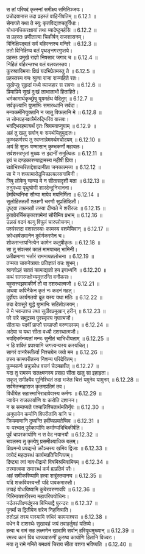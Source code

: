 

  
स तां परिषदं कृत्स्नां समीक्ष्य समितिञ्जयः।  
प्रचोदयामास तदा प्रहस्तं वाहिनीपतिम् ॥ 6.12.1 ॥   
सेनापते यथा ते स्युः कृतविद्याश्चतुर्विधाः।  
योधानधिकरक्षायां तथा व्यादेष्टुमर्हसि ॥ 6.12.2 ॥   
स प्रहस्तः प्रणीतात्मा चिकीर्षन् राजशासनम्।  
विनिक्षिपद्बलं सर्वं बहिरन्तश्च मन्दिरे ॥ 6.12.3 ॥   
ततो विनिक्षिप्य बलं पृथङ्नगरगुप्तये।  
प्रहस्तः प्रमुखे राज्ञो निषसाद जगाद च ॥ 6.12.4 ॥   
निहितं बहिरन्तश्च बलं बलवतस्तव।  
कुरुष्वाविमनाः क्षिप्रं यदभिप्रेतमस्तु ते ॥ 6.12.5 ॥   
प्रहस्तस्य वचः श्रुत्वा राजा राज्यहिते रतः।  
सुखेप्सुः सुहृदां मध्ये व्याजहार स रावणः ॥ 6.12.6 ॥   
प्रियाप्रिये सुखं दुःखं लाभालाभौ हिताहिते।  
धर्मकामार्थकृच्छ्रेषु यूयमर्हथ वेदितुम् ॥ 6.12.7 ॥   
सर्वकृत्यानि युष्माभिः समारब्धानि सर्वदा।  
मन्त्रकर्मनियुक्तानि न जातु विफलानि मे ॥ 6.12.8 ॥   
स सोमग्रहनक्षत्रैर्मरुद्भिरिव वासवः।  
भवद्भिरहमत्यर्थं वृतः श्रियमवाप्नुयाम् ॥ 6.12.9 ॥   
अहं तु खलु सर्वान् वः समर्थयितुमुद्यतः।  
कुम्भकर्णस्य तु स्वप्नान्नेममर्थमचोदयम् ॥ 6.12.10 ॥   
अयं हि सुप्तः षण्मासान् कुम्भकर्णो महाबलः।  
सर्वशस्त्रभृतां मुख्यः स इदानीं समुत्थितः ॥ 6.12.11 ॥   
इयं च दण्डकारण्याद्रामस्य महीषी प्रिया।  
रक्षोभिश्चरिताद्देशादानीता जनकात्मजा ॥ 6.12.12 ॥   
सा मे न शय्यामारोढुमिच्छत्यलसगामिनी।  
त्रिषु लोकेषु चान्या मे न सीतासदृशी मता ॥ 6.12.13 ॥   
तनुमध्या पृथुश्रोणी शारदेन्दुनिभानना।  
हेमबिम्बनिभा सौम्या मायेव मयनिर्मिता ॥ 6.12.14 ॥   
सुलोहिततलौ श्लक्ष्णौ चरणौ सुप्रतिष्ठितौ।  
दृष्ट्वा ताम्रनखौ तस्या दीप्यते मे शरीरजः ॥ 6.12.15 ॥   
हुताग्रेरर्चिसङ्काशामेनां सौरीमिव प्रभाम् ॥ 6.12.16 ॥   
उन्नसं वदनं वल्गु विपुलं चारुलोचनम्।  
पश्यंस्तदा वशस्तस्याः कामस्य वशमेयिवान् ॥ 6.12.17 ॥   
क्रोधहर्षसमानेन दुर्वर्णकरणेन च।  
शोकसन्तापनित्येन कामेन कलुषीकृतः ॥ 6.12.18 ॥   
सा तु संवत्सरं कालं मामयाचत् भामिनी।  
प्रतीक्षमाणा भर्तारं राममायतलोचना ॥ 6.12.19 ॥   
तन्मया चारुनेत्रायाः प्रतिज्ञातं वचः शुभम्।  
श्रान्तोऽहं सततं कामाद्यातो हय इवाध्वनि ॥ 6.12.20 ॥   
कथं सागरमक्षोभ्यमुत्तरन्ति वनौकसः।  
बहुसत्त्वझषाकीर्णं तौ वा दशरथात्मजौ ॥ 6.12.21 ॥   
अथवा कपिनैकेन कृतं नः कदनं महत्।  
दुर्ज्ञेयाः कार्यगतयो ब्रूत यस्य यथा मतिः ॥ 6.12.22 ॥   
तदा देवासुरे युद्धे युष्माभिः सहितोऽजयम्।  
ते मे भवन्तश्च तथा सुग्रीवप्रमुखान् हरीन् ॥ 6.12.23 ॥   
परे पारे समुद्रस्य पुरस्कृत्य नृपात्मजौ।  
सीतायाः पदवीं प्राप्तौ सम्प्राप्तौ वरुणालयम् ॥ 6.12.24 ॥   
अदेया च यथा सीता वध्यौ दशरथात्मजौ।  
भवद्भिर्मन्त्र्यतां मन्त्रः सुनीतं चाभिधीयताम् ॥ 6.12.25 ॥   
न हि शक्तिं प्रपश्यामि जगत्यन्यस्य कस्यचित्।  
सागरं वानरैस्तीर्त्वा निश्चयेन जयो मम ॥ 6.12.26 ॥   
तस्य कामपरीतस्य निशम्य परिदेवितम्।  
कुम्भकर्णः प्रचुक्रोध वचनं चेदमब्रवीत् ॥ 6.12.27 ॥   
यदा तु रामस्य सलक्ष्मणस्य प्रसह्य सीता खलु सा इहाहृता।  
सकृत् समीक्ष्यैव सुनिश्चितं तदा भजेत चित्तं यमुनेव यामुनम् ॥ 6.12.28 ॥   
सर्वमेतन्महाराज कृतमप्रतिमं तव।  
विधीयेत सहास्माभिरादावेवास्य कर्मणः ॥ 6.12.29 ॥   
न्यायेन राजकार्याणि यः करोति दशानन।  
न स सन्तप्यते पश्चान्निश्चितार्थमतिर्नृपः ॥ 6.12.30 ॥   
अनुपायेन कर्माणि विपरीतानि यानि च।  
क्रियमाणानि दुष्यन्ति हवींष्यप्रयतेष्विव ॥ 6.12.31 ॥   
यः पश्चात् पूर्वकार्याणि कर्माण्यभिचिकीर्षति।  
पूर्वं चापरकार्याणि न स वेद नयानयौ ॥ 6.12.32 ॥   
चपलस्य तु कृत्येषु प्रसमीक्ष्याधिकं बलम्।  
क्षिप्रमन्ये प्रपद्यन्ते क्रौञ्चस्य खमिव द्विजाः ॥ 6.12.33 ॥   
त्वयेदं महदारब्धं कार्यमप्रतिचिन्तितम्।  
दिष्ट्या त्वां नावधीद्रामो विषमिश्रमिवामिषम् ॥ 6.12.34 ॥   
तस्मात्त्वया समारब्धं कर्म ह्यप्रतिमं परैः।  
अहं समीकरिष्यामि हत्वा शत्रूंस्तवानघ ॥ 6.12.35 ॥   
यदि शक्रविवस्वन्तौ यदि पावकमारुतौ।  
तावहं योधयिष्यामि कुबेरवरुणावपि ॥ 6.12.36 ॥   
गिरिमात्रशरीरस्य महापरिघयोधिनः।  
नर्दतस्तीक्ष्णदंष्ट्रस्य बिभियाद्वै पुरन्दरः ॥ 6.12.37 ॥   
पुनर्मां स द्वितीयेन शरेण निहनिष्यति।  
ततोऽहं तस्य पास्यामि रुधिरं काममाश्वस ॥ 6.12.38 ॥   
वधेन वै दाशरथेः सुखावहं जयं तवाहर्तुमहं यतिष्ये।  
हत्वा च रामं सह लक्ष्मणेन खादामि सर्वान् हरियूथमुख्यान् ॥ 6.12.39 ॥   
रमस्व कामं पिब चाग्र्यवारुणीं कुरुष्व कार्याणि हितानि विज्वरः।  
मया तु रामे गमिते यमक्षयं चिराय सीता वशगा भविष्यति ॥ 6.12.40 ॥   
